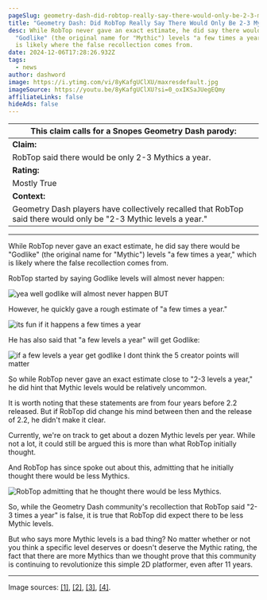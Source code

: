 ```yaml
---
pageSlug: geometry-dash-did-robtop-really-say-there-would-only-be-2-3-mythics-a-year
title: "Geometry Dash: Did RobTop Really Say There Would Only Be 2-3 Mythics A Year?"
desc: While RobTop never gave an exact estimate, he did say there would be
  "Godlike" (the original name for "Mythic") levels "a few times a year," which
  is likely where the false recollection comes from.
date: 2024-12-06T17:28:26.932Z
tags:
  - news
author: dashword
image: https://i.ytimg.com/vi/8yKafgUClXU/maxresdefault.jpg
imageSource: https://youtu.be/8yKafgUClXU?si=0_oxIKSaJUegEQmy
affiliateLinks: false
hideAds: false
---
```

| This claim calls for a Snopes Geometry Dash parody: |
|--------|
| **Claim:** |
| RobTop said there would be only 2-3 Mythics a year. |
| **Rating:**|
| Mostly True |
| **Context:**|
| Geometry Dash players have collectively recalled that RobTop said there would only be "2-3 Mythic levels a year." |

---

While RobTop never gave an exact estimate, he did say there would be "Godlike" (the original name for "Mythic") levels "a few times a year," which is likely where the false recollection comes from.

RobTop started by saying Godlike levels will almost never happen:

![yea well godlike will almost never happen BUT](https://i.imgur.com/KEpe1v1.png)

However, he quickly gave a rough estimate of "a few times a year."

![its fun if it happens a few times a year](https://i.imgur.com/ehTlf4f.png)

He has also said that "a few levels a year" will get Godlike:

![if a few levels a year get godlike I dont think the 5 creator points will matter](https://i.imgur.com/a8CndAp.png)

So while RobTop never gave an exact estimate close to "2-3 levels a year," he did hint that Mythic levels would be relatively uncommon.

It is worth noting that these statements are from four years before 2.2 released. But if RobTop did change his mind between then and the release of 2.2, he didn't make it clear.

Currently, we're on track to get about a dozen Mythic levels per year. While not a lot, it could still be argued this is more than what RobTop initially thought.

And RobTop has since spoke out about this, admitting that he initially thought there would be less Mythics.

![RobTop admitting that he thought there would be less Mythics.](https://i.imgur.com/74BtwlC.png)

So, while the Geometry Dash community's recollection that RobTop said "2-3 times a year" is false, it is true that RobTop did expect there to be less Mythic levels.

But who says more Mythic levels is a bad thing? No matter whether or not you think a specific level deserves or doesn't deserve the Mythic rating, the fact that there are more Mythics than we thought prove that this community is continuing to revolutionize this simple 2D platformer, even after 11 years.

---

Image sources: [[1]](https://imgur.com/KEpe1v1), [[2]](https://imgur.com/ehTlf4f), [[3]](https://imgur.com/a8CndAp), [[4]](https://imgur.com/74BtwlC).
